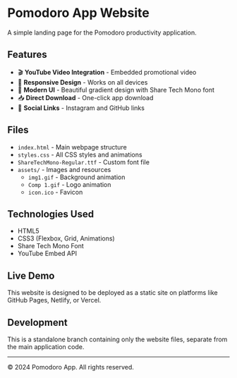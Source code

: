 # Pomodoro App Website

A simple landing page for the Pomodoro productivity application.

## Features

- 🎬 **YouTube Video Integration** - Embedded promotional video
- 📱 **Responsive Design** - Works on all devices
- 🎨 **Modern UI** - Beautiful gradient design with Share Tech Mono font
- 📥 **Direct Download** - One-click app download
- 🔗 **Social Links** - Instagram and GitHub links

## Files

- `index.html` - Main webpage structure
- `styles.css` - All CSS styles and animations
- `ShareTechMono-Regular.ttf` - Custom font file
- `assets/` - Images and resources
  - `img1.gif` - Background animation
  - `Comp 1.gif` - Logo animation
  - `icon.ico` - Favicon

## Technologies Used

- HTML5
- CSS3 (Flexbox, Grid, Animations)
- Share Tech Mono Font
- YouTube Embed API

## Live Demo

This website is designed to be deployed as a static site on platforms like GitHub Pages, Netlify, or Vercel.

## Development

This is a standalone branch containing only the website files, separate from the main application code.

---

© 2024 Pomodoro App. All rights reserved.
